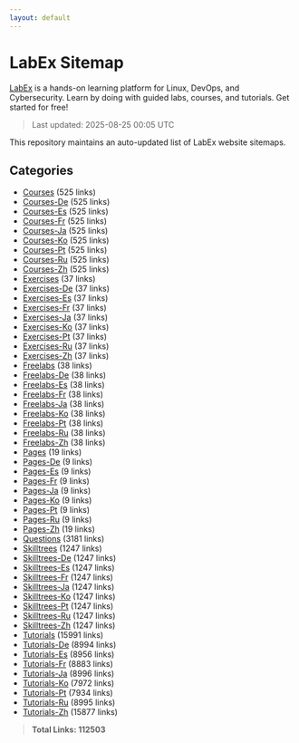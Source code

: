 ```yaml
---
layout: default
---
```


# LabEx Sitemap

[LabEx](https://labex.io) is a hands-on learning platform for Linux, DevOps, and Cybersecurity. Learn by doing with guided labs, courses, and tutorials. Get started for free!

> Last updated: 2025-08-25 00:05 UTC

This repository maintains an auto-updated list of LabEx website sitemaps.

## Categories

- [Courses](categories/courses.md) (525 links)
- [Courses-De](categories/courses-de.md) (525 links)
- [Courses-Es](categories/courses-es.md) (525 links)
- [Courses-Fr](categories/courses-fr.md) (525 links)
- [Courses-Ja](categories/courses-ja.md) (525 links)
- [Courses-Ko](categories/courses-ko.md) (525 links)
- [Courses-Pt](categories/courses-pt.md) (525 links)
- [Courses-Ru](categories/courses-ru.md) (525 links)
- [Courses-Zh](categories/courses-zh.md) (525 links)
- [Exercises](categories/exercises.md) (37 links)
- [Exercises-De](categories/exercises-de.md) (37 links)
- [Exercises-Es](categories/exercises-es.md) (37 links)
- [Exercises-Fr](categories/exercises-fr.md) (37 links)
- [Exercises-Ja](categories/exercises-ja.md) (37 links)
- [Exercises-Ko](categories/exercises-ko.md) (37 links)
- [Exercises-Pt](categories/exercises-pt.md) (37 links)
- [Exercises-Ru](categories/exercises-ru.md) (37 links)
- [Exercises-Zh](categories/exercises-zh.md) (37 links)
- [Freelabs](categories/freelabs.md) (38 links)
- [Freelabs-De](categories/freelabs-de.md) (38 links)
- [Freelabs-Es](categories/freelabs-es.md) (38 links)
- [Freelabs-Fr](categories/freelabs-fr.md) (38 links)
- [Freelabs-Ja](categories/freelabs-ja.md) (38 links)
- [Freelabs-Ko](categories/freelabs-ko.md) (38 links)
- [Freelabs-Pt](categories/freelabs-pt.md) (38 links)
- [Freelabs-Ru](categories/freelabs-ru.md) (38 links)
- [Freelabs-Zh](categories/freelabs-zh.md) (38 links)
- [Pages](categories/pages.md) (19 links)
- [Pages-De](categories/pages-de.md) (9 links)
- [Pages-Es](categories/pages-es.md) (9 links)
- [Pages-Fr](categories/pages-fr.md) (9 links)
- [Pages-Ja](categories/pages-ja.md) (9 links)
- [Pages-Ko](categories/pages-ko.md) (9 links)
- [Pages-Pt](categories/pages-pt.md) (9 links)
- [Pages-Ru](categories/pages-ru.md) (9 links)
- [Pages-Zh](categories/pages-zh.md) (19 links)
- [Questions](categories/questions.md) (3181 links)
- [Skilltrees](categories/skilltrees.md) (1247 links)
- [Skilltrees-De](categories/skilltrees-de.md) (1247 links)
- [Skilltrees-Es](categories/skilltrees-es.md) (1247 links)
- [Skilltrees-Fr](categories/skilltrees-fr.md) (1247 links)
- [Skilltrees-Ja](categories/skilltrees-ja.md) (1247 links)
- [Skilltrees-Ko](categories/skilltrees-ko.md) (1247 links)
- [Skilltrees-Pt](categories/skilltrees-pt.md) (1247 links)
- [Skilltrees-Ru](categories/skilltrees-ru.md) (1247 links)
- [Skilltrees-Zh](categories/skilltrees-zh.md) (1247 links)
- [Tutorials](categories/tutorials.md) (15991 links)
- [Tutorials-De](categories/tutorials-de.md) (8994 links)
- [Tutorials-Es](categories/tutorials-es.md) (8956 links)
- [Tutorials-Fr](categories/tutorials-fr.md) (8883 links)
- [Tutorials-Ja](categories/tutorials-ja.md) (8996 links)
- [Tutorials-Ko](categories/tutorials-ko.md) (7972 links)
- [Tutorials-Pt](categories/tutorials-pt.md) (7934 links)
- [Tutorials-Ru](categories/tutorials-ru.md) (8995 links)
- [Tutorials-Zh](categories/tutorials-zh.md) (15877 links)

> **Total Links: 112503**
